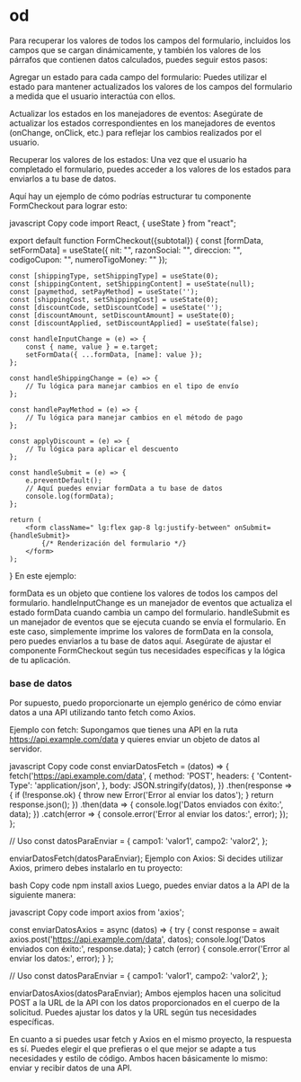 #  od
Para recuperar los valores de todos los campos del formulario, incluidos los campos que se cargan dinámicamente, y también los valores de los párrafos que contienen datos calculados, puedes seguir estos pasos:

Agregar un estado para cada campo del formulario: Puedes utilizar el estado para mantener actualizados los valores de los campos del formulario a medida que el usuario interactúa con ellos.

Actualizar los estados en los manejadores de eventos: Asegúrate de actualizar los estados correspondientes en los manejadores de eventos (onChange, onClick, etc.) para reflejar los cambios realizados por el usuario.

Recuperar los valores de los estados: Una vez que el usuario ha completado el formulario, puedes acceder a los valores de los estados para enviarlos a tu base de datos.

Aquí hay un ejemplo de cómo podrías estructurar tu componente FormCheckout para lograr esto:

javascript
Copy code
import React, { useState } from "react";

export default function FormCheckout({subtotal}) {
    const [formData, setFormData] = useState({
        nit: "",
        razonSocial: "",
        direccion: "",
        codigoCupon: "",
        numeroTigoMoney: ""
    });

    const [shippingType, setShippingType] = useState(0);
    const [shippingContent, setShippingContent] = useState(null);
    const [paymethod, setPayMethod] = useState('');
    const [shippingCost, setShippingCost] = useState(0);
    const [discountCode, setDiscountCode] = useState('');
    const [discountAmount, setDiscountAmount] = useState(0);
    const [discountApplied, setDiscountApplied] = useState(false);

    const handleInputChange = (e) => {
        const { name, value } = e.target;
        setFormData({ ...formData, [name]: value });
    };

    const handleShippingChange = (e) => {
        // Tu lógica para manejar cambios en el tipo de envío
    };

    const handlePayMethod = (e) => {
        // Tu lógica para manejar cambios en el método de pago
    };

    const applyDiscount = (e) => {
        // Tu lógica para aplicar el descuento
    };

    const handleSubmit = (e) => {
        e.preventDefault();
        // Aquí puedes enviar formData a tu base de datos
        console.log(formData);
    };

    return (
        <form className=" lg:flex gap-8 lg:justify-between" onSubmit={handleSubmit}>
            {/* Renderización del formulario */}
        </form>
    );
}
En este ejemplo:

formData es un objeto que contiene los valores de todos los campos del formulario.
handleInputChange es un manejador de eventos que actualiza el estado formData cuando cambia un campo del formulario.
handleSubmit es un manejador de eventos que se ejecuta cuando se envía el formulario. En este caso, simplemente imprime los valores de formData en la consola, pero puedes enviarlos a tu base de datos aquí.
Asegúrate de ajustar el componente FormCheckout según tus necesidades específicas y la lógica de tu aplicación.



###  base de datos

Por supuesto, puedo proporcionarte un ejemplo genérico de cómo enviar datos a una API utilizando tanto fetch como Axios.

Ejemplo con fetch:
Supongamos que tienes una API en la ruta https://api.example.com/data y quieres enviar un objeto de datos al servidor.

javascript
Copy code
const enviarDatosFetch = (datos) => {
  fetch('https://api.example.com/data', {
    method: 'POST',
    headers: {
      'Content-Type': 'application/json',
    },
    body: JSON.stringify(datos),
  })
  .then(response => {
    if (!response.ok) {
      throw new Error('Error al enviar los datos');
    }
    return response.json();
  })
  .then(data => {
    console.log('Datos enviados con éxito:', data);
  })
  .catch(error => {
    console.error('Error al enviar los datos:', error);
  });
};

// Uso
const datosParaEnviar = {
  campo1: 'valor1',
  campo2: 'valor2',
};

enviarDatosFetch(datosParaEnviar);
Ejemplo con Axios:
Si decides utilizar Axios, primero debes instalarlo en tu proyecto:

bash
Copy code
npm install axios
Luego, puedes enviar datos a la API de la siguiente manera:

javascript
Copy code
import axios from 'axios';

const enviarDatosAxios = async (datos) => {
  try {
    const response = await axios.post('https://api.example.com/data', datos);
    console.log('Datos enviados con éxito:', response.data);
  } catch (error) {
    console.error('Error al enviar los datos:', error);
  }
};

// Uso
const datosParaEnviar = {
  campo1: 'valor1',
  campo2: 'valor2',
};

enviarDatosAxios(datosParaEnviar);
Ambos ejemplos hacen una solicitud POST a la URL de la API con los datos proporcionados en el cuerpo de la solicitud. Puedes ajustar los datos y la URL según tus necesidades específicas.

En cuanto a si puedes usar fetch y Axios en el mismo proyecto, la respuesta es sí. Puedes elegir el que prefieras o el que mejor se adapte a tus necesidades y estilo de código. Ambos hacen básicamente lo mismo: enviar y recibir datos de una API.